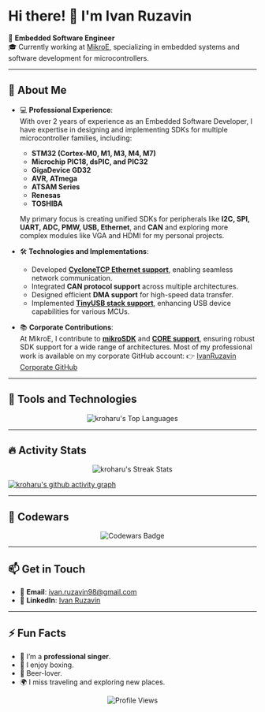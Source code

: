 # Hi there! 👋 I'm Ivan Ruzavin  

🌟 **Embedded Software Engineer**  
🎓 Currently working at [MikroE](https://www.mikroe.com), specializing in embedded systems and software development for microcontrollers.  

---

## 🚀 About Me  

- 💻 **Professional Experience**:  
  With over 2 years of experience as an Embedded Software Developer, I have expertise in designing and implementing SDKs for multiple microcontroller families, including:  
  - **STM32 (Cortex-M0, M1, M3, M4, M7)**  
  - **Microchip PIC18, dsPIC, and PIC32**  
  - **GigaDevice GD32**  
  - **AVR, ATmega**  
  - **ATSAM Series**
  - **Renesas**
  - **TOSHIBA**

  My primary focus is creating unified SDKs for peripherals like **I2C, SPI, UART, ADC, PMW, USB, Ethernet**, and **CAN** and exploring more complex modules like VGA and HDMI for my personal projects.  

- 🛠️ **Technologies and Implementations**:  
  - Developed **[CycloneTCP Ethernet support](https://github.com/MikroElektronika/mikrosdk_v2/tree/master/thirdparty/ethernet)**, enabling seamless network communication.
  - Integrated **CAN protocol support** across multiple architectures.
  - Designed efficient **DMA support** for high-speed data transfer.
  - Implemented **[TinyUSB stack support](https://github.com/MikroElektronika/mikrosdk_v2/tree/master/thirdparty/usb)**, enhancing USB device capabilities for various MCUs.

- 📚 **Corporate Contributions**:  
  At MikroE, I contribute to **[mikroSDK](https://github.com/MikroElektronika/mikrosdk_v2)** and **[CORE support](https://github.com/MikroElektronika/core_packages)**, ensuring robust SDK support for a wide range of architectures.
  Most of my professional work is available on my corporate GitHub account:
  👉 [IvanRuzavin Corporate GitHub](https://github.com/IvanRuzavin)  

---

## 🔧 Tools and Technologies  

<p align="center">
  <img src="https://github-readme-stats.vercel.app/api/top-langs/?username=kroharu&layout=compact&theme=graywhite&hide_border=true&hide=objective-c&langs_count=7" alt="kroharu's Top Languages" />
</p>

---

## 🔥 Activity Stats  

<p align="center">
  <img src="https://github-readme-streak-stats.herokuapp.com?user=IvanRuzavin&theme=graywhite&hide_border=true&date_format=j%20M%5B%20Y%5D&ring=CCEF00&fire=FF4E15" alt="kroharu's Streak Stats" />
</p>

[![kroharu's github activity graph](https://github-readme-activity-graph.vercel.app/graph?username=IvanRuzavin&theme=github-compact)](https://github.com/ashutosh00710/github-readme-activity-graph)

---

## 🎯 Codewars  

<p align="center">
  <img src="https://www.codewars.com/users/ladrian/badges/large?logo=false" alt="Codewars Badge" />
</p>

---

## 📫 Get in Touch  

- 📧 **Email**: [ivan.ruzavin98@gmail.com](mailto:ivan.ruzavin98@gmail.com)  
- 💼 **LinkedIn**: [Ivan Ruzavin](https://www.linkedin.com/in/ivan-ruzavin-825b20251/) 

---

## ⚡ Fun Facts  

- 🎵 I’m a **professional singer**.  
- 🥊 I enjoy boxing.  
- 🍺 Beer-lover.  
- 🌍 I miss traveling and exploring new places.  

<p align="center">
  <img src="https://komarev.com/ghpvc/?username=IvanRuzavin&style=for-the-badge&color=CCEF00" alt="Profile Views" />
</p>
